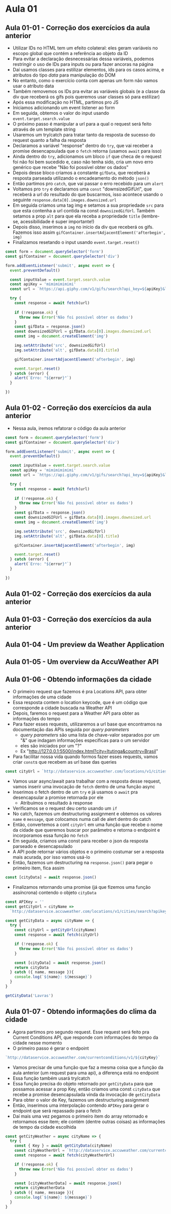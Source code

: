   # Aula 01
  
  ## Aula 01-01 - Correção dos exercícios da aula anterior

  - Utilizar IDs no HTML tem um efeito colateral: eles geram variáveis no escopo global que contém a referência ao objeto da ID
  - Para evitar a declaração desnecessárias dessa variáveis, podemos restringir o uso de IDs para inputs ou para fazer ancoras na página
  - Daí usamos classes para estilizar elementos, ids para os casos acima, e atributos do tipo *data* para manipulação do DOM
  - No entanto, como o exercício conta com apenas um form não vamos usar o atributo data
  - Também removemos os IDs pra evitar as variáveis globais (e a classe da div que receberá os gifs pois queremos usar classes só para estilizar)
  - Após essa modificação no HTML, partimos pro JS
  - Iniciamos adicionando um event listener ao form
  - Em seguida, obtemos o valor do input usando `event.target.search.value`
  - O próximo passo é manipular a url para a qual o request será feito através de um template string
  - Usaremos um try/catch para tratar tanto da resposta de sucesso do request quanto a falha da resposta
  - Declaramos a variável "response" dentro do `try`, que vai receber a promise desencapsulada que o `fetch` retorna (usamos `await` para isso)
  - Ainda dentro do `try`, adicionamos um bloco `if` que checa de o request foi não foi bem sucedido e, caso não tenha sido, cria um novo erro genérico que recebe "Não foi possível obter os dados"
  - Depois desse bloco criamos a constante `gifData`, que receberá a resposta parseada utilizando o encadeamento do método `json()`
  - Então partimos pro `catch`, que vai passar o erro recebido para um `alert`
  - Voltamos pro `try` e declaramos uma `const` "downsizedGifUrl", que receberá a url do resultado do que buscarmos, isso acontece usando o seguinte `response.data[0].images.downsized.url`
  - Em seguida criamos uma tag img e setamos a sua propriedade `src` para que esta contenha a url contida na const `downsizedGifUrl`. Também setamos a prop `alt` para que ela receba a propriedade `title` (lembre-se, acessibilidade é super importante!)
  - Depois disso, inserimos a `img` no início da div que receberá os gifs. Fazemos isso assim `gifContainer.insertAdjacentElement('afterbegin', img)`
  - Finalizamos resetando o input usando `event.target.reset()`

```javascript
const form = document.querySelector('form')
const gifContainer = document.querySelector('div')

form.addEventListener('submit', async event => {
  event.preventDefault()

  const inputValue = event.target.search.value
  const apiKey = 'mimimimimimi'
  const url = `https://api.giphy.com/v1/gifs/search?api_key=${apiKey}&limit=1&q=${inputValue}`

  try {
    const response = await fetch(url)
    
    if (!response.ok) {
      throw new Error('Não foi possível obter os dados')
    }
    const gifData = response.json()
    const downsizedGIFUrl = gifData.data[0].images.downsized.url
    const img = document.createElement('img')

    img.setAttribute('src', downsizedGifUrl)
    img.setAttribute('alt', gifData.data[0].title)

    gifContainer.insertAdjacentElement('afterbegin', img)

    event.target.reset()
  } catch (error) {
    alert(`Erro: "${error}"`)
  }

})
```

## Aula 01-02 - Correção dos exercícios da aula anterior

- Nessa aula, iremos refatorar o código da aula anterior

```javascript
const form = document.querySelector('form')
const gifContainer = document.querySelector('div')

form.addEventListener('submit', async event => {
  event.preventDefault()

  const inputValue = event.target.search.value
  const apiKey = 'mimimimimimi'
  const url = `https://api.giphy.com/v1/gifs/search?api_key=${apiKey}&limit=1&q=${inputValue}`

  try {
    const response = await fetch(url)
    
    if (!response.ok) {
      throw new Error('Não foi possível obter os dados')
    }
    const gifData = response.json()
    const downsizedGIFUrl = gifData.data[0].images.downsized.url
    const img = document.createElement('img')

    img.setAttribute('src', downsizedGifUrl)
    img.setAttribute('alt', gifData.data[0].title)

    gifContainer.insertAdjacentElement('afterbegin', img)

    event.target.reset()
  } catch (error) {
    alert(`Erro: "${error}"`)
  }

})
```
## Aula 01-02 - Correção dos exercícios da aula anterior

## Aula 01-03 - Correção dos exercícios da aula anterior

## Aula 01-04 - Um preview da Weather Application

## Aula 01-05 - Um overview da AccuWeather API

## Aula 01-06 - Obtendo informações da cidade

- O primeiro request que fazemos é pra Locations API, para obter informações de uma cidade
- Essa resposta contem o location keycode, que é um código que corresponde a cidade buscada na Weather API
- Depois, faremos o request para a Weather API para obter as informações do tempo
- Para fazer esses requests, utilizaremos a url base que encontramos na documentação das APIs seguida por *query parameters*
  - *query parameters* são uma lista de chave-valor separados por um "&" que indagam informações específicas para o um servidor
  - eles são iniciados por um "?"
  - Ex "http://127.0.0.1:5500/index.html?city=Itutinga&country=Brasil"
- Para facilitar nossa vida quando formos fazer esses requests, vamos criar `const`s que recebem as url base das queries
```javascript
const cityUrl = `http://dataservice.accuweather.com/locations/v1/cities/search?$apikey=${APIKey}&q=${cityName}`
```
- Vamos usar async/await para trabalhar com a resposta desse request, vamos inserir uma invocação de `fetch` dentro de uma função async
- Inserimos o fetch dentro de um `try` e já usamos o `await` pra desencapsular a promise retornada por ele
  - Atribuímos o resultado à response
- Verificamos se o request deu certo usando um `if`
- No catch, fazemos um destructuring assignment e obtemos os valores `name` e `message`, que colocamos numa call de alert dentro do catch
- Então, convertemos a cont `cityUrl` em uma função que recebe o nome da cidade que queremos buscar por parâmetro e retorna o endpoint e incorporamos essa função no `fetch`
- Em seguida, criamos uma const para receber o json da resposta parseado e desencapsulado
- A API pode retornar vários objetos e o primeiro costumar ser a resposta mais acurada, por isso vamos usá-lo
- Então, fazemos um destructuring na `response.json()` para pegar o primeiro item, fica assim
```javascript
const [cityData] = await response.json()
```
- Finalizamos retornando uma promise (já que fizemos uma função assíncrona) contendo o objeto `cityData`

```javascript
const APIKey = ''
const getCityUrl = cityName => 
  `http://dataservice.accuweather.com/locations/v1/cities/search?apikey=${APIKey}&q=${cityName}`

const getCityData = async cityName => {
  try {
    const cityUrl = getCityUrl(cityName)
    const response = await fetch(cityUrl)

    if (!response.ok) {
      throw new Error('Não foi possível obter os dados')
    }

    const [cityData] = await response.json()
    return cityData
  } catch ({ name, message }){
    console.log(`${name}: ${message}`)
  }
}

getCityData('Lavras')
```
## Aula 01-07 - Obtendo informações do clima da cidade

- Agora partimos pro segundo request. Esse request será feito pra Current Conditions API, que responde com informações do tempo da cidade nesse momento
- O primeiro passo é gerar o endpoint

```javascript
`http://dataservice.accuweather.com/currentconditions/v1/${cityKey}`
```
- Vamos precisar de uma função que faz a mesma coisa que a função da aula anterior (um request para uma api), a diferença está no endpoint
- Essa função também usará try/catch
- Essa função precisa do objeto retornado por `getCityData` para que possamos acessar a prop Key, então criamos uma const `cityData` que recebe a promise desencapsulada vinda da invocação de `getCityData`
- Para obter o valor de Key, fazemos um destructuring assignment
- Então, inserimos uma interpolação contendo `APIKey` para gerar o endpoint que será repassado para o fetch
- Daí mais uma vez pegamos o primeiro item do array retornado e retornamos esse item; ele contém (dentre outras coisas) as informações de tempo da cidade escolhida

```javascript
const getCityWeather = async cityName => {
  try {
    const { Key } = await getCityData(cityName)
    const cityWeatherUrl = `http://dataservice.accuweather.com/currentconditions/v1/${Key}?apikey=${APIKey}&`
    const response = await fetch(cityWeatherUrl)

    if (!response.ok) {
      throw new Error('Não foi possível obter os dados')
    }

    const [cityWeatherData] = await response.json()
    return cityWeatherData
  } catch ({ name, message }){
    console.log(`${name}: ${message}`)
  }
}
```